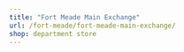 ```yaml
---
title: "Fort Meade Main Exchange"
url: /fort-meade/fort-meade-main-exchange/
shop: department store
---
```

